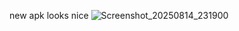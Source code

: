 new apk looks nice
![Screenshot_20250814_231900](https://github.com/user-attachments/assets/dfb60eb7-5475-4a2b-a9d9-40ee0d6d063a)
